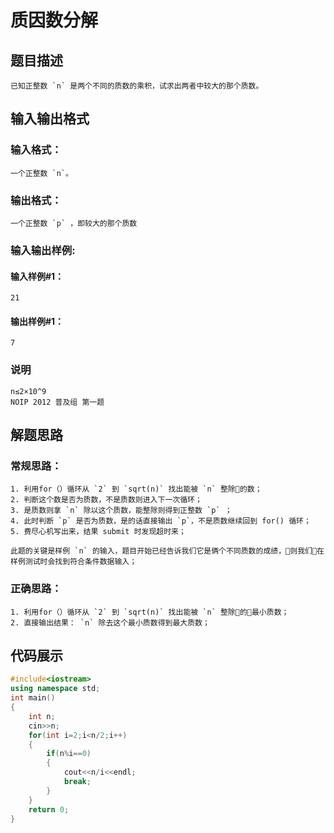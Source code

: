 # 质因数分解

## 题目描述

    已知正整数 `n` 是两个不同的质数的乘积，试求出两者中较大的那个质数。

## 输入输出格式
### 输入格式：
    一个正整数 `n`。

### 输出格式：
    一个正整数 `p` ，即较大的那个质数

### 输入输出样例:
#### 输入样例#1： 
    21
#### 输出样例#1： 
    7

### 说明
    n≤2×10^9
    NOIP 2012 普及组 第一题


## 解题思路
### 常规思路：
```
1. 利用for（）循环从 `2` 到 `sqrt(n)` 找出能被 `n` 整除的数；
2. 判断这个数是否为质数，不是质数则进入下一次循环；
3. 是质数则拿 `n` 除以这个质数，能整除则得到正整数 `p` ；
4. 此时判断 `p` 是否为质数，是的话直接输出 `p`，不是质数继续回到 for() 循环；
5. 费尽心机写出来，结果 submit 时发现超时来；
```
    此题的关键是样例 `n` 的输入，题目开始已经告诉我们它是俩个不同质数的成绩，则我们在样例测试时会找到符合条件数据输入；

### 正确思路：
```
1. 利用for（）循环从 `2` 到 `sqrt(n)` 找出能被 `n` 整除的最小质数；
2. 直接输出结果： `n` 除去这个最小质数得到最大质数；
```
## 代码展示
```C++
#include<iostream>
using namespace std;
int main()
{
    int n;
    cin>>n;
    for(int i=2;i<n/2;i++)
    {
        if(n%i==0)
        {
            cout<<n/i<<endl;
            break;
        }
    }
    return 0;
}
```